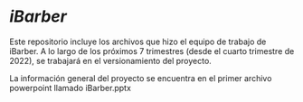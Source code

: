 # _iBarber_
Este repositorio incluye los archivos que hizo el equipo de trabajo de iBarber.
A lo largo de los próximos 7 trimestres (desde el cuarto trimestre de 2022), se
trabajará en el versionamiento del proyecto.

La información general del proyecto se encuentra en el primer archivo powerpoint
llamado iBarber.pptx
